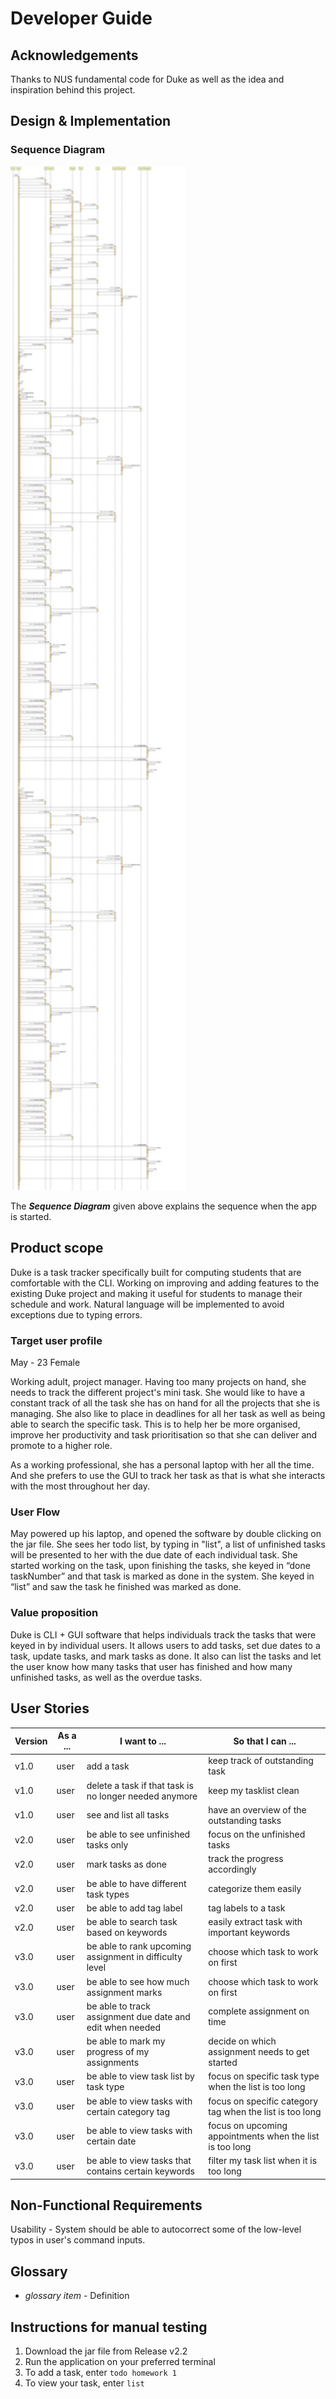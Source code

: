 # Developer Guide

## Acknowledgements

Thanks to NUS fundamental code for Duke as well as the idea and inspiration behind this project.

## Design & Implementation

### Sequence Diagram

<img src="Duke_start_Sequence_Diagram.png" width="280px" alt="sequence-diagram" />

The **_Sequence Diagram_** given above explains the sequence when the app is started.

## Product scope
Duke is a task tracker specifically built for computing students that are comfortable with the CLI. 
Working on improving and adding features to the existing Duke project and making it useful for students to manage their schedule and work. 
Natural language will be implemented to avoid exceptions due to typing errors. 

### Target user profile
May - 23
Female

Working adult, project manager.
Having too many projects on hand, she needs to track the different project's mini task.
She would like to have a constant track of all the task she has on hand for all the projects that she is managing.
She also like to place in deadlines for all her task as well as being able to search the specific task.
This is to help her be more organised, improve her productivity and task prioritisation so that she can deliver and promote to a higher role.

As a working professional, she has a personal laptop with her all the time. 
And she prefers to use the GUI to track her task as that is what she interacts with the most throughout her day.

### User Flow
May powered up his laptop, and opened the software by double clicking on the jar file. 
She sees her todo list, by typing in "list", a list of unfinished tasks will be presented to her with the due date of each individual task. 
She started working on the task, upon finishing the tasks, she keyed in “done taskNumber” and that task is marked as done in the system. 
She keyed in “list” and saw the task he finished was marked as done.

### Value proposition

Duke is CLI + GUI software that helps individuals track the tasks that were keyed in by individual users. 
It allows users to add tasks, set due dates to a task, update tasks, and mark tasks as done. 
It also can list the tasks and let the user know how many tasks that user has finished and how many unfinished tasks, as well as the overdue tasks. 

## User Stories

| Version | As a ... | I want to ...                                              | So that I can ...                     |
| ------- | -------- | ---------------------------------------------------------- | ------------------------------------- |
| v1.0    | user     |  add a task                                                | keep track of outstanding task       |
| v1.0    | user     | delete a task if that task is no longer needed anymore     | keep my tasklist clean              |
| v1.0    | user     | see and list  all tasks                                    | have an overview of the outstanding tasks   |
| v2.0    | user     | be able to see unfinished tasks only                       | focus on the unfinished tasks |
| v2.0    | user     | mark tasks as done                                         | track the progress accordingly             |
| v2.0    | user     | be able to have different task types                       | categorize them easily                    |
| v2.0    | user     | be able to add tag label                                  | tag labels to a task              |
| v2.0    | user     | be able to search task based on keywords                   | easily extract task with important keywords |
| v3.0    | user     | be able to rank upcoming assignment in difficulty level    | choose which task to work on first    |
| v3.0    | user     | be able to see how much assignment marks                   | choose which task to work on first    |
| v3.0    | user     | be able to track assignment due date and edit when needed  | complete assignment on time           |
| v3.0    | user     | be able to mark my progress of my assignments              | decide on which assignment needs to get started |
| v3.0    | user     | be able to view task list by task type                     | focus on specific task type when the list is too long |
| v3.0    | user     | be able to view tasks with certain category tag            | focus on specific category tag when the list is too long |
| v3.0    | user     | be able to view tasks with certain date                    | focus on upcoming appointments when the list is too long |
| v3.0    | user     | be able to view tasks that contains certain keywords       | filter my task list when it is too long|

## Non-Functional Requirements

Usability - System should be able to autocorrect some of the low-level typos in user's command inputs.  

## Glossary

- _glossary item_ - Definition

## Instructions for manual testing

1. Download the jar file from Release v2.2
2. Run the application on your preferred terminal
3. To add a task, enter `todo homework 1`
4. To view your task, enter `list`
